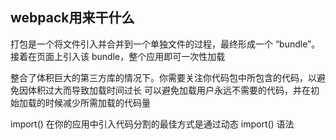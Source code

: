 ## webpack用来干什么
打包是一个将文件引入并合并到一个单独文件的过程，最终形成一个 “bundle”。 接着在页面上引入该 bundle，整个应用即可一次性加载

整合了体积巨大的第三方库的情况下。你需要关注你代码包中所包含的代码，以避免因体积过大而导致加载时间过长
可以避免加载用户永远不需要的代码，并在初始加载的时候减少所需加载的代码量


import()
在你的应用中引入代码分割的最佳方式是通过动态 import() 语法